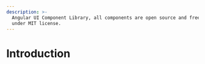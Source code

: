```yaml
---
description: >-
  Angular UI Component Library, all components are open source and free to use
  under MIT license.
---
```


# Introduction

